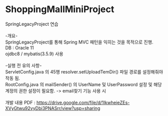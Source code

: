 # ShoppingMallMiniProject<br/>
SpringLegacyProject 연습<br/>
<br/>
-개요-<br/>
SpringLegacyProject를 통해 Spring MVC 패턴을 익히는 것을 목적으로 진행.<br/>
DB : Oracle 11<br/>
ojdbc8 / mybatis(3.5.9) 사용 <br/>
<br/>
-실행 전 유의 사항-<br/>
ServletConfig.java 의 45행 resolver.setUploadTemDir() 파일 경로를 설정해줘야 작동 됨.<br/>
RootConfig.java 의 mailSender() 의 UserName 및 UserPassword 설정 및 해당 계정의 권한 설정이 필요함. -> email찾기 기능 사용 시<br/>
<br/>
개발 내용 PDF : https://drive.google.com/file/d/1IkwheieZEs-XVyGtwu92vyDbi3PNASrr/view?usp=sharing

